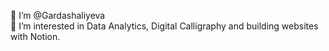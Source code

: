 👋 I’m @Gardashaliyeva <br />
👀 I’m interested in Data Analytics, Digital Calligraphy and building websites with Notion.
<!---
Gardashaliyeva/Gardashaliyeva is a ✨ special ✨ repository because its `README.md` (this file) appears on your GitHub profile.
You can click the Preview link to take a look at your changes.
--->
